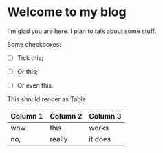 # Welcome to my blog

I'm glad you are here. I plan to talk about some stuff.

Some checkboxes:
- [ ] Tick this;
- [ ] Or this;
- [ ] Or even this.


This should render as Table:

| Column 1 | Column 2 | Column 3 |
|----------|----------|----------|
|wow       | this     | works    |
|no,       |really    | it does  |
